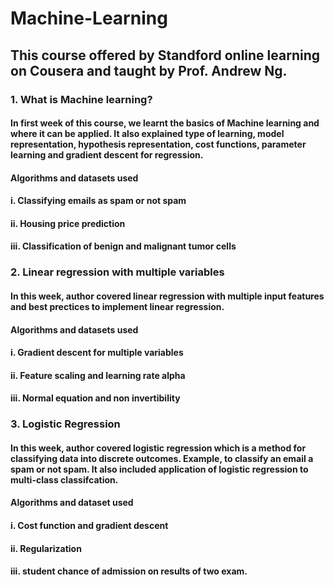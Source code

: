 # Machine-Learning

## This course offered by Standford online learning on Cousera and taught by Prof. Andrew Ng. 

### 1. What is Machine learning?
#### In first week of this course, we learnt the basics of Machine learning and where it can be applied. It also explained type of learning, model representation, hypothesis representation, cost functions, parameter learning and gradient descent for regression. 

#### Algorithms and datasets used
#### i. Classifying emails as spam or not spam
#### ii. Housing price prediction
#### iii. Classification of benign and malignant tumor cells


### 2. Linear regression with multiple variables
#### In this week, author covered linear regression with multiple input features and best prectices to implement linear regression.

#### Algorithms and datasets used
#### i. Gradient descent for multiple variables
#### ii. Feature scaling and learning rate alpha
#### iii. Normal equation and non invertibility


### 3. Logistic Regression

#### In this week, author covered logistic regression which is a method for classifying data into discrete outcomes. Example, to classify an email a spam or not spam. It also included application of logistic regression to multi-class classifcation.

#### Algorithms and dataset used
#### i. Cost function and gradient descent 
#### ii. Regularization
#### iii. student chance of admission on results of two exam. 